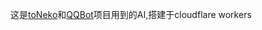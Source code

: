 这是[toNeko](https://github.com/CSneko/toNeko)和[QQBot](https://github.com/ONFNTH/QQBot)项目用到的AI,搭建于cloudflare workers
